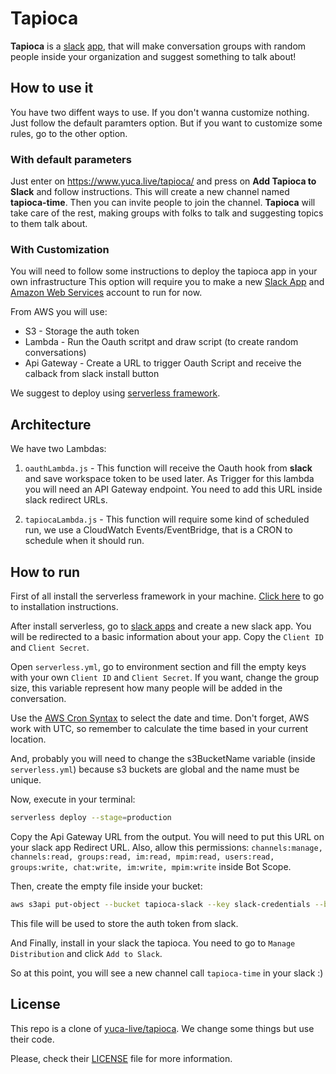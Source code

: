 # Tapioca

**Tapioca** is a [slack](https://slack.com/) [app](https://api.slack.com/start), that will make conversation groups with random people inside your organization and suggest something to talk about!

## How to use it

You have two diffent ways to use. If you don't wanna customize nothing. Just follow the default paramters option. But if you want to customize some rules, go to the other option.

### With default parameters

Just enter on https://www.yuca.live/tapioca/ and press on **Add Tapioca to Slack** and follow instructions.
This will create a new channel named **tapioca-time**. Then you can invite people to join the channel.
**Tapioca** will take care of the rest, making groups with folks to talk and suggesting topics to them talk about.

### With Customization

You will need to follow some instructions to deploy the tapioca app in your own infrastructure
This option will require you to make a new [Slack App](https://api.slack.com/start) and
[Amazon Web Services](https://aws.amazon.com/) account to run for now.

From AWS you will use:

- S3 - Storage the auth token
- Lambda - Run the Oauth scritpt and draw script (to create random conversations)
- Api Gateway - Create a URL to trigger Oauth Script and receive the calback from slack install button

We suggest to deploy using [serverless framework](https://www.serverless.com/).

## Architecture

We have two Lambdas:

1. `oauthLambda.js` - This function will receive the Oauth hook from **slack** and save workspace token to be used later. As Trigger for this lambda you will need an API Gateway endpoint. You need to add this URL inside slack redirect URLs.

2. `tapiocaLambda.js` - This function will require some kind of scheduled run, we use a CloudWatch Events/EventBridge, that is a CRON to schedule when it should run.

## How to run

First of all install the serverless framework in your machine. [Click here](https://www.serverless.com/framework/docs/getting-started/) to go to installation instructions.

After install serverless, go to [slack apps](https://api.slack.com/apps) and create a new slack app. You will be redirected to a basic information about your app. Copy the `Client ID` and `Client Secret`.

Open `serverless.yml`, go to environment section and fill the empty keys with your own `Client ID` and `Client Secret`. If you want, change the group size, this variable represent how many people will be added in the conversation.

Use the [AWS Cron Syntax](https://docs.aws.amazon.com/AmazonCloudWatch/latest/events/ScheduledEvents.html) to select the date and time. Don't forget, AWS work with UTC, so remember to calculate the time based in your current location.

And, probably you will need to change the s3BucketName variable (inside `serverless.yml`) because s3 buckets are global and the name must be unique.

Now, execute in your terminal:

```bash
serverless deploy --stage=production
```

Copy the Api Gateway URL from the output. You will need to put this URL on your slack app Redirect URL. Also, allow this permissions: `channels:manage, channels:read, groups:read, im:read, mpim:read, users:read, groups:write, chat:write, im:write, mpim:write` inside Bot Scope.

Then, create the empty file inside your bucket:

```bash
aws s3api put-object --bucket tapioca-slack --key slack-credentials --body slack-credentials
```

This file will be used to store the auth token from slack.

And Finally, install in your slack the tapioca. You need to go to `Manage Distribution` and click `Add to Slack`.

So at this point, you will see a new channel call `tapioca-time` in your slack :)

## License

This repo is a clone of [yuca-live/tapioca](https://github.com/yuca-live/tapioca). We change some things but use their code.

Please, check their [LICENSE](LICENSE.txt) file for more information.
